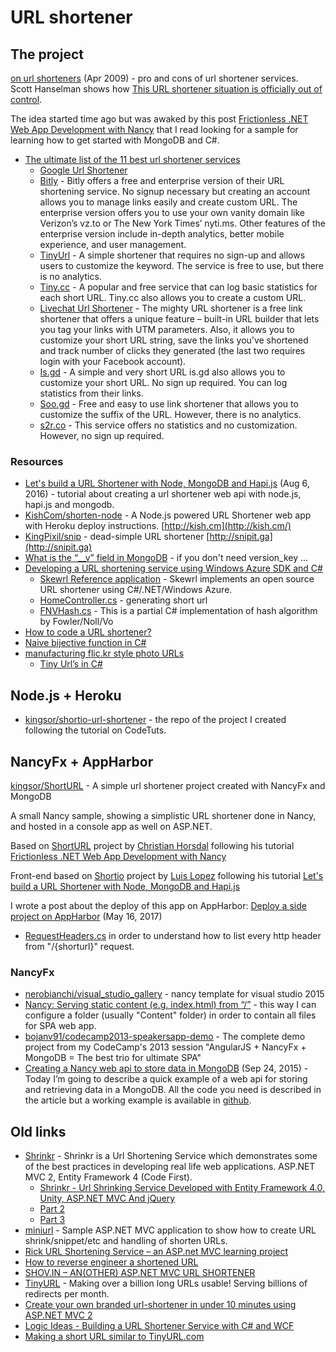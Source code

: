 # URL shortener

## The project
[on url shorteners](http://joshua.schachter.org/2009/04/on-url-shorteners) (Apr 2009) - pro and cons of url shortener services.  
Scott Hanselman shows how [This URL shortener situation is officially out of control](http://www.hanselman.com/blog/ThisURLShortenerSituationIsOfficiallyOutOfControl.aspx).

The idea started time ago but was awaked by this post [Frictionless .NET Web App Development with Nancy](http://www.horsdal-consult.dk/2011/10/frictionless-net-web-app-development.html) that I read looking for a sample for learning how to get started with MongoDB and C#.

* [The ultimate list of the 11 best url shortener services](https://www.intelligenteconomist.com/url-shortener-services/)
    * [Google Url Shortener](https://goo.gl/)
    * [Bitly](https://bitly.com/) - Bitly offers a free and enterprise version of their URL shortening service. No signup necessary but creating an account allows you to manage links easily and create custom URL. The enterprise version offers you to use your own vanity domain like Verizon’s vz.to or The New York Times’ nyti.ms. Other features of the enterprise version include in-depth analytics, better mobile experience, and user management.
    * [TinyUrl](https://tinyurl.com/) - A simple shortener that requires no sign-up and allows users to customize the keyword. The service is free to use, but there is no analytics.
    * [Tiny.cc](https://tiny.cc/) - A popular and free service that can log basic statistics for each short URL. Tiny.cc also allows you to create a custom URL.
    * [Livechat Url Shortener](https://www.livechatinc.com/url-shortener/) - The mighty URL shortener is a free link shortener that offers a unique feature – built-in URL builder that lets you tag your links with UTM parameters. Also, it allows you to customize your short URL string, save the links you’ve shortened and track number of clicks they generated (the last two requires login with your Facebook account).
    * [Is.gd](http://is.gd/) - A simple and very short URL is.gd also allows you to customize your short URL. No sign up required. You can log statistics from their links.
    * [Soo.gd](http://soo.gd/) - Free and easy to use link shortener that allows you to customize the suffix of the URL. However, there is no analytics.
    * [s2r.co](http://s2r.co/) - This service offers no statistics and no customization. However, no sign up required.

### Resources
* [Let's build a URL Shortener with Node, MongoDB and Hapi.js](https://codetuts.tech/build-a-url-shortener-node-hapi-js/) (Aug 6, 2016) - tutorial about creating a url shortener web api with node.js, hapi.js and mongodb.
* [KishCom/shorten-node](https://github.com/KishCom/shorten-node) - A Node.js powered URL Shortener web app with Heroku deploy instructions. [http://kish.cm](http://kish.cm/)
* [KingPixil/snip](https://github.com/KingPixil/snip) - dead-simple URL shortener [http://snipit.ga](http://snipit.ga)
* [What is the “__v” field in MongoDB](http://stackoverflow.com/a/31872302/2768802) - if you don't need version_key ...
* [Developing a URL shortening service using Windows Azure SDK and C#](http://www.nakkala.net/2013/02/developing-url-shortening-service-using.html)
    * [Skewrl Reference application](https://github.com/anilnakkala/skewrl) - Skewrl implements an open source URL shortener using C#/.NET/Windows Azure.
    * [HomeController.cs](https://github.com/anilnakkala/skewrl/blob/master/Skewrl/Skewrl.Web.UI/Controllers/HomeController.cs) - generating short url
    * [FNVHash.cs](https://github.com/anilnakkala/skewrl/blob/master/Skewrl/Skewrl.Library/FNVHash.cs) - This is a partial C# implementation of hash algorithm by Fowler/Noll/Vo
* [How to code a URL shortener?](http://stackoverflow.com/questions/742013/how-to-code-a-url-shortener)
* [Naive bijective function in C#](https://gist.github.com/dgritsko/9554733)
* [manufacturing flic.kr style photo URLs](http://www.flickr.com/groups/api/discuss/72157616713786392/)
    * [Tiny Url’s in C#](http://www.faygate.net/post/133462295/tinyurlcode)


## Node.js + Heroku
* [kingsor/shortio-url-shortener](https://github.com/kingsor/shortio-url-shortener) - the repo of the project I created following the tutorial on CodeTuts.


## NancyFx + AppHarbor
[kingsor/ShortURL](https://github.com/kingsor/ShortURL) - A simple url shortener project created with NancyFx and MongoDB

A small Nancy sample, showing a simplistic URL shortener done in Nancy, and hosted in a console app as well on ASP.NET.

Based on [ShortURL](https://github.com/horsdal/ShortURL) project by [Christian Horsdal](https://github.com/horsdal) following his tutorial [Frictionless .NET Web App Development with Nancy](http://www.horsdal-consult.dk/2011/11/frictionless-net-web-app-development.html)

Front-end based on [Shortio](https://github.com/luishendrix92/shortio) project by [Luis Lopez](https://github.com/luishendrix92) following his tutorial [Let's build a URL Shortener with Node, MongoDB and Hapi.js](https://www.codetuts.tech/build-a-url-shortener-node-hapi-js/)

I wrote a post about the deploy of this app on AppHarbor: [Deploy a side project on AppHarbor](https://kingsor.github.io/2017/05/16/deploy-a-side-project-to-appharbor/) (May 16, 2017)

* [RequestHeaders.cs](https://github.com/NancyFx/Nancy/blob/master/src/Nancy/RequestHeaders.cs) in order to understand how to list every http header from "/{shorturl}" request.


### NancyFx
* [nerobianchi/visual_studio_gallery](https://github.com/nerobianchi/visual_studio_gallery) - nancy template for visual studio 2015
* [Nancy: Serving static content (e.g. index.html) from “/”](http://stackoverflow.com/a/21477824/2768802) - this way I can configure a folder (usually "Content" folder) in order to contain all files for SPA web app.
* [bojanv91/codecamp2013-speakersapp-demo](https://github.com/bojanv91/codecamp2013-speakersapp-demo) - The complete demo project from my CodeCamp's 2013 session "AngularJS + NancyFx + MongoDB = The best trio for ultimate SPA"
* [Creating a Nancy web api to store data in MongoDB](https://suttoncodefield.wordpress.com/2015/09/24/creating-a-nancy-web-api-to-store-data-in-mongodb/) (Sep 24, 2015) - Today I’m going to describe a quick example of a web api for storing and retrieving data in a MongoDB. All the code you need is described in the article but a working example is available in [github](https://github.com/edtyl3r/NancyDemo).


## Old links
* [Shrinkr](http://shrinkr.codeplex.com/) - Shrinkr is a Url Shortening Service which demonstrates some of the best practices in developing real life web applications. ASP.NET MVC 2, Entity Framework 4 (Code First).
	* [Shrinkr - Url Shrinking Service Developed with Entity Framework 4.0, Unity, ASP.NET MVC And jQuery](http://weblogs.asp.net/rashid/archive/2009/09/10/shrinkr-url-shrinking-service-developed-with-entity-framework-4-0-unity-asp-net-mvc-and-jquery-part-1.aspx)
	* [Part 2](http://weblogs.asp.net/rashid/archive/2009/09/13/shrinkr-url-shrinking-service-developed-with-entity-framework-4-0-unity-asp-net-mvc-and-jquery-part-2.aspx)
	* [Part 3](http://weblogs.asp.net/rashid/archive/2009/09/15/shrinkr-url-shrinking-service-developed-with-entity-framework-4-0-unity-asp-net-mvc-and-jquery-part-3.aspx)
* [miniurl](http://miniurl.codeplex.com/) - Sample ASP.NET MVC application to show how to create URL shrink/snippet/etc and handling of shorten URLs.
* [Rick URL Shortening Service – an ASP.net MVC learning project](http://www.stum.de/2008/12/14/rick-url-shortening-service-an-aspnet-mvc-learning-project/)
* [How to reverse engineer a shortened URL](http://blogs.msdn.com/b/amb/archive/2011/02/13/how-to-reverse-engineer-a-shortened-url.aspx)
* [SHOV.IN – AN(OTHER) ASP.NET MVC URL SHORTENER](http://dochoffiday.com/Professional/shov-in-an-other-asp-net-mvc-url-shortener)
* [TinyURL](http://tinyurl.com/) - Making over a billion long URLs usable! Serving billions of redirects per month.
* [Create your own branded url-shortener in under 10 minutes using ASP.NET MVC 2](http://anderly.com/2010/06/10/create-your-own-branded-url-shortener-in-under-10-minutes-using-asp-net-mv2/)
* [Logic Ideas - Building a URL Shortener Service with C# and WCF](http://stackoverflow.com/questions/5528429/logic-ideas-building-a-url-shortener-service-with-c-sharp-and-wcf)
* [Making a short URL similar to TinyURL.com](http://stackoverflow.com/questions/1671059/making-a-short-url-similar-to-tinyurl-com)
